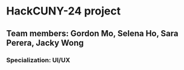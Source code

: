 # HackCUNY-24 project
## Team members: Gordon Mo, Selena Ho, Sara Perera, Jacky Wong
### Specialization: UI/UX
